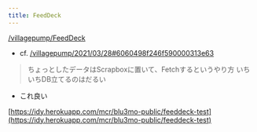 ```yaml
---
title: FeedDeck
---
```


[/villagepump/FeedDeck](https://scrapbox.io/villagepump/FeedDeck)

* cf. [/villagepump/2021/03/28#6060498f246f590000313e63](https://scrapbox.io/villagepump/2021/03/28#6060498f246f590000313e63)

 > 
 > ちょっとしたデータはScrapboxに置いて、Fetchするというやり方
 > いちいちDB立てるのはだるい

* これ良い

[https://idy.herokuapp.com/mcr/blu3mo-public/feeddeck-test](https://idy.herokuapp.com/mcr/blu3mo-public/feeddeck-test)

